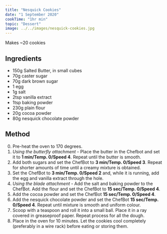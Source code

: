 ```yaml
---
title: "Nesquick Cookies"
date: "1 September 2020"
cookTime: "1hr min"
topic: "Dessert"
image: ../../images/nesquick-cookies.jpg
---
```


Makes ~20 cookies

## Ingredients

- 150g Salted Butter, in small cubes
- 70g caster sugar
- 70g dark brown sugar
- 1 egg
- 1g salt
- 2tsp vanilla extract
- 1tsp baking powder
- 230g plain flour
- 20g cocoa powder
- 80g nesquick chocolate powder

## Method

0. Pre-heat the oven to 170 degrees.
1. _Using the butterfly attachment_ - Place the butter in the Chefbot and set it to **1 min/Temp. 0/Speed 4**. Repeat until the butter is smooth.
1. Add both sugars and set the ChefBot to **3 min/Temp. 0/Speed 3**. Repeat for shorter amounts of time until a creamy mixture is obtained.
1. Set the ChefBot to **3 min/Temp. 0/Speed 2** and, while it is running, add the egg and vanilla extract through the hole.
1. _Using the blade attachment_ - Add the salt and baking powder to the ChefBot. Add the flour and set the ChefBot to **15 sec/Temp. 0/Speed 4**.
1. Add the cocoa powder and set the ChefBot **15 sec/Temp. 0/Speed 4**.
1. Add the nesquick chocolate powder and set the ChefBot **15 sec/Temp. 0/Speed 4**. Repeat until mixture is smooth and uniform colour.
1. Scoop with a teaspoon and roll it into a small ball. Place it in a ray covered in greaseproof paper. Repeat process for all the dough.
1. Place in the oven for 10 minutes. Let the cookies cool completely (preferably in a wire rack) before eating or storing them.

